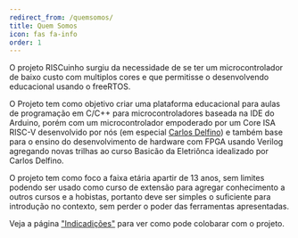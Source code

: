 ```yaml
---
redirect_from: /quemsomos/
title: Quem Somos
icon: fas fa-info
order: 1
---
```


O projeto RISCuinho surgiu da necessidade de se ter um microcontrolador de baixo custo com multiplos cores e que permitisse o desenvolvendo educacional usando o freeRTOS.

O Projeto tem como objetivo criar uma plataforma educacional para aulas de programação em C/C++ para microcontroladores baseada na IDE do Arduino, porém com um microcontrolador empoderado por um Core ISA RISC-V desenvolvido por nós (em especial [Carlos Delfino](https://carlosdelfino.eti.br)) e também base para o ensino do desenvolvimento de hardware com FPGA usando Verilog agregando novas trilhas ao curso Basicão da Eletriônca idealizado por Carlos Delfino. 

O projeto tem como foco a faixa etária apartir de 13 anos, sem limites podendo ser usado como curso de extensão para agregar conhecimento a outros cursos e a hobistas, portanto deve ser simples o suficiente para introdução no contexto, sem perder o poder das ferramentas apresentadas.

Veja a página ["Indicadições"](/indicacoes/) para ver como pode colobarar com o projeto.

